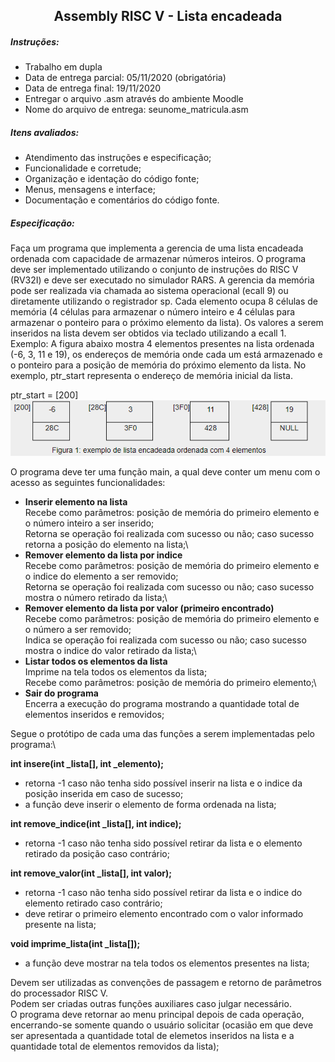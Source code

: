 <h2 align="center">Assembly RISC V - Lista encadeada</h2>

##### Instruções:
- Trabalho em dupla
- Data de entrega parcial: 05/11/2020 (obrigatória)
- Data de entrega final: 19/11/2020
- Entregar o arquivo .asm através do ambiente Moodle
- Nome do arquivo de entrega: seunome_matricula.asm

##### Itens avaliados:
- Atendimento das instruções e especificação;
- Funcionalidade e corretude;
- Organização e identação do código fonte;
- Menus, mensagens e interface;
- Documentação e comentários do código fonte.

##### Especificação:
Faça um programa que implementa a gerencia de uma lista encadeada ordenada com capacidade de armazenar números inteiros.
O programa deve ser implementado utilizando o conjunto de instruções do RISC V (RV32I) e deve ser executado no simulador RARS.
A gerencia da memória pode ser realizada via chamada ao sistema operacional (ecall 9) ou diretamente utilizando o registrador sp. Cada elemento ocupa 8 células de memória (4 células para armazenar o número inteiro e 4 células para armazenar o ponteiro para o próximo elemento da lista).
Os valores a serem inseridos na lista devem ser obtidos via teclado utilizando a ecall 1.
Exemplo: A figura abaixo mostra 4 elementos presentes na lista ordenada (-6, 3, 11 e 19), os endereços de memória onde cada um está armazenado e o ponteiro para a posição de memória do próximo elemento da lista. No exemplo, ptr_start representa o endereço de memória inicial da lista.

ptr_start = [200]
![Exemplo](/src/imgs/exemplo.PNG)

O programa deve ter uma função main, a qual deve conter um menu com o acesso as seguintes funcionalidades:
  - **Inserir elemento na lista**\
      Recebe como parâmetros: posição de memória do primeiro elemento e o número inteiro a ser inserido;\
      Retorna se operação foi realizada com sucesso ou não; caso sucesso retorna a posição do elemento na lista;\
  - **Remover elemento da lista por indice**\
      Recebe como parâmetros: posição de memória do primeiro elemento e o indice do elemento a ser removido;\
      Retorna se operação foi realizada com sucesso ou não; caso sucesso mostra o número retirado da lista;\
  - **Remover elemento da lista por valor (primeiro encontrado)**\
      Recebe como parâmetros: posição de memória do primeiro elemento e o número a ser removido;\
      Indica se operação foi realizada com sucesso ou não; caso sucesso mostra o indice do valor retirado da lista;\
  - **Listar todos os elementos da lista**\
      Imprime na tela todos os elementos da lista;\
      Recebe como parâmetros: posição de memória do primeiro elemento;\
  - **Sair do programa**\
      Encerra a execução do programa mostrando a quantidade total de elementos inseridos e removidos;
      
Segue o protótipo de cada uma das funções a serem implementadas pelo programa:\

**int insere(int _lista[], int _elemento);**
  - retorna -1 caso não tenha sido possível inserir na lista e o indice da posição inserida em caso de sucesso;
  - a função deve inserir o elemento de forma ordenada na lista;
  
**int remove_indice(int _lista[], int indice);**
  - retorna -1 caso não tenha sido possível retirar da lista e o elemento retirado da posição caso contrário;
 
**int remove_valor(int _lista[], int valor);**
  - retorna -1 caso não tenha sido possível retirar da lista e o indice do elemento retirado caso contrário;
  - deve retirar o primeiro elemento encontrado com o valor informado presente na lista;

**void imprime_lista(int _lista[]);**
  - a função deve mostrar na tela todos os elementos presentes na lista;

Devem ser utilizadas as convenções de passagem e retorno de parâmetros do processador RISC V.\
Podem ser criadas outras funções auxiliares caso julgar necessário.\
O programa deve retornar ao menu principal depois de cada operação, encerrando-se somente quando o usuário solicitar (ocasião em que deve ser apresentada a quantidade total de elemetos inseridos na lista e a quantidade total de elementos removidos da lista);
